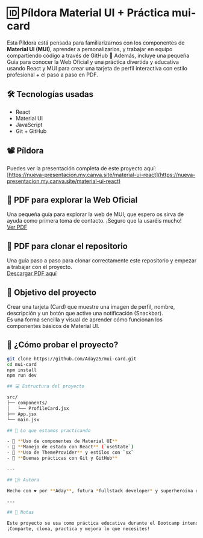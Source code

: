 # 🆔 Píldora Material UI + Práctica mui-card  
Esta Píldora está pensada para familiarizarnos con los componentes de **Material UI (MUI)**, aprender a personalizarlos, y trabajar en equipo compartiendo código a través de GitHub 🚀 Además, incluye una pequeña Guía para conocer la Web Oficial y una práctica divertida y educativa usando React y MUI para crear una tarjeta de perfil interactiva con estilo profesional + el paso a paso en PDF.

## 🛠️ Tecnologías usadas  
- React  
- Material UI  
- JavaScript  
- Git + GitHub  

## 📽️ Píldora  
Puedes ver la presentación completa de este proyecto aquí:  
[https://nueva-presentacion.my.canva.site/material-ui-react](https://nueva-presentacion.my.canva.site/material-ui-react)  

## 📝 PDF para explorar la Web Oficial  
Una pequeña guía para explorar la web de MUI, que espero os sirva de ayuda como primera toma de contacto. ¡Seguro que la usaréis mucho!  
[Ver PDF](https://github.com/Aday25/mui-card/blob/main/public/pasos-web-mui.pdf)  

## 📝 PDF para clonar el repositorio  
Una guía paso a paso para clonar correctamente este repositorio y empezar a trabajar con el proyecto.  
[Descargar PDF aquí](https://raw.githubusercontent.com/Aday25/mui-card/main/public/clonar-repositorio-git.pdf)  

## 🎯 Objetivo del proyecto  
Crear una tarjeta (Card) que muestre una imagen de perfil, nombre, descripción y un botón que active una notificación (Snackbar).  
Es una forma sencilla y visual de aprender cómo funcionan los componentes básicos de Material UI.

## 🧪 ¿Cómo probar el proyecto?  
```bash
git clone https://github.com/Aday25/mui-card.git
cd mui-card
npm install
npm run dev

## 💻 Estructura del proyecto

src/
├── components/
│   └── ProfileCard.jsx
├── App.jsx
└── main.jsx

## 🧠 Lo que estamos practicando

- 🧩 **Uso de componentes de Material UI**
- 🔄 **Manejo de estado con React** (`useState`)
- 🎨 **Uso de ThemeProvider** y estilos con `sx`
- 🧪 **Buenas prácticas con Git y GitHub**

---

## 🧙‍♀️ Autora 

Hecho con ❤️ por **Aday**, futura *fullstack developer* y superheroína del código.

---

## 📌 Notas

Este proyecto se usa como práctica educativa durante el Bootcamp intensivo de Desarrollo Web Fullstack.  
¡Comparte, clona, practica y mejora lo que necesites!
